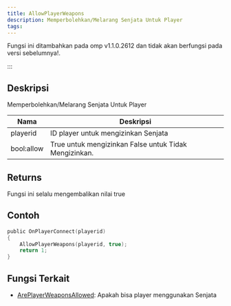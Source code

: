 ```yaml
---
title: AllowPlayerWeapons
description: Memperbolehkan/Melarang Senjata Untuk Player
tags:
---
```


<VersionWarnID version='omp v1.1.0.2612' />
Fungsi ini ditambahkan pada omp v1.1.0.2612 dan tidak akan berfungsi pada versi sebelumnya!.

:::

## Deskripsi

Memperbolehkan/Melarang Senjata Untuk Player

| Nama     | Deskripsi                              |
| -------- | -------------------------------------- |
| playerid | ID player untuk mengizinkan Senjata   |
| bool:allow| True untuk mengizinkan False untuk Tidak Mengizinkan. |

## Returns

Fungsi ini selalu mengembalikan nilai true

## Contoh

```c
public OnPlayerConnect(playerid)
{
    AllowPlayerWeapons(playerid, true);
    return 1;
}
```

## Fungsi Terkait

- [ArePlayerWeaponsAllowed](ArePlayerWeaponsAllowed): Apakah bisa player menggunakan Senjata
